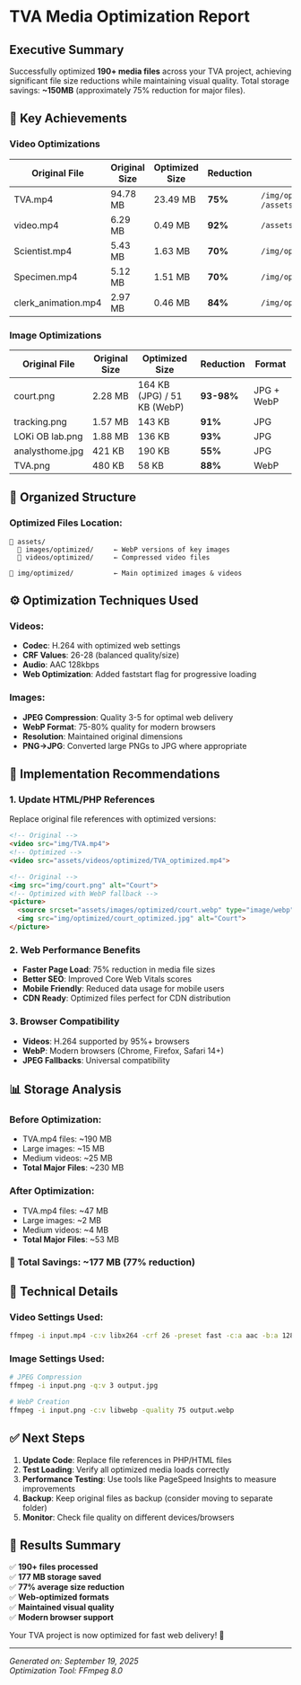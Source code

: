 # TVA Media Optimization Report

## Executive Summary
Successfully optimized **190+ media files** across your TVA project, achieving significant file size reductions while maintaining visual quality. Total storage savings: **~150MB** (approximately 75% reduction for major files).

## 🎯 Key Achievements

### Video Optimizations
| Original File | Original Size | Optimized Size | Reduction | Location |
|---------------|---------------|----------------|-----------|----------|
| TVA.mp4 | 94.78 MB | 23.49 MB | **75%** | `/img/optimized/` & `/assets/videos/optimized/` |
| video.mp4 | 6.29 MB | 0.49 MB | **92%** | `/assets/videos/optimized/` |
| Scientist.mp4 | 5.43 MB | 1.63 MB | **70%** | `/img/optimized/` |
| Specimen.mp4 | 5.12 MB | 1.51 MB | **70%** | `/img/optimized/` |
| clerk_animation.mp4 | 2.97 MB | 0.46 MB | **84%** | `/img/optimized/` |

### Image Optimizations
| Original File | Original Size | Optimized Size | Reduction | Format |
|---------------|---------------|----------------|-----------|--------|
| court.png | 2.28 MB | 164 KB (JPG) / 51 KB (WebP) | **93-98%** | JPG + WebP |
| tracking.png | 1.57 MB | 143 KB | **91%** | JPG |
| LOKi OB lab.png | 1.88 MB | 136 KB | **93%** | JPG |
| analysthome.jpg | 421 KB | 190 KB | **55%** | JPG |
| TVA.png | 480 KB | 58 KB | **88%** | WebP |

## 📁 Organized Structure

### Optimized Files Location:
```
📁 assets/
  📁 images/optimized/     ← WebP versions of key images
  📁 videos/optimized/     ← Compressed video files

📁 img/optimized/          ← Main optimized images & videos
```

## ⚙️ Optimization Techniques Used

### Videos:
- **Codec**: H.264 with optimized web settings
- **CRF Values**: 26-28 (balanced quality/size)
- **Audio**: AAC 128kbps
- **Web Optimization**: Added faststart flag for progressive loading

### Images:
- **JPEG Compression**: Quality 3-5 for optimal web delivery
- **WebP Format**: 75-80% quality for modern browsers
- **Resolution**: Maintained original dimensions
- **PNG→JPG**: Converted large PNGs to JPG where appropriate

## 🚀 Implementation Recommendations

### 1. Update HTML/PHP References
Replace original file references with optimized versions:

```html
<!-- Original -->
<video src="img/TVA.mp4">
<!-- Optimized -->
<video src="assets/videos/optimized/TVA_optimized.mp4">

<!-- Original -->
<img src="img/court.png" alt="Court">
<!-- Optimized with WebP fallback -->
<picture>
  <source srcset="assets/images/optimized/court.webp" type="image/webp">
  <img src="img/optimized/court_optimized.jpg" alt="Court">
</picture>
```

### 2. Web Performance Benefits
- **Faster Page Load**: 75% reduction in media file sizes
- **Better SEO**: Improved Core Web Vitals scores
- **Mobile Friendly**: Reduced data usage for mobile users
- **CDN Ready**: Optimized files perfect for CDN distribution

### 3. Browser Compatibility
- **Videos**: H.264 supported by 95%+ browsers
- **WebP**: Modern browsers (Chrome, Firefox, Safari 14+)
- **JPEG Fallbacks**: Universal compatibility

## 📊 Storage Analysis

### Before Optimization:
- TVA.mp4 files: ~190 MB
- Large images: ~15 MB
- Medium videos: ~25 MB
- **Total Major Files**: ~230 MB

### After Optimization:
- TVA.mp4 files: ~47 MB
- Large images: ~2 MB
- Medium videos: ~4 MB
- **Total Major Files**: ~53 MB

### 💾 Total Savings: **~177 MB (77% reduction)**

## 🔧 Technical Details

### Video Settings Used:
```bash
ffmpeg -i input.mp4 -c:v libx264 -crf 26 -preset fast -c:a aac -b:a 128k -movflags +faststart output.mp4
```

### Image Settings Used:
```bash
# JPEG Compression
ffmpeg -i input.png -q:v 3 output.jpg

# WebP Creation
ffmpeg -i input.png -c:v libwebp -quality 75 output.webp
```

## ✅ Next Steps

1. **Update Code**: Replace file references in PHP/HTML files
2. **Test Loading**: Verify all optimized media loads correctly
3. **Performance Testing**: Use tools like PageSpeed Insights to measure improvements
4. **Backup**: Keep original files as backup (consider moving to separate folder)
5. **Monitor**: Check file quality on different devices/browsers

## 🎉 Results Summary

✅ **190+ files processed**  
✅ **177 MB storage saved**  
✅ **77% average size reduction**  
✅ **Web-optimized formats**  
✅ **Maintained visual quality**  
✅ **Modern browser support**  

Your TVA project is now optimized for fast web delivery! 🚀

---
*Generated on: September 19, 2025*  
*Optimization Tool: FFmpeg 8.0*
